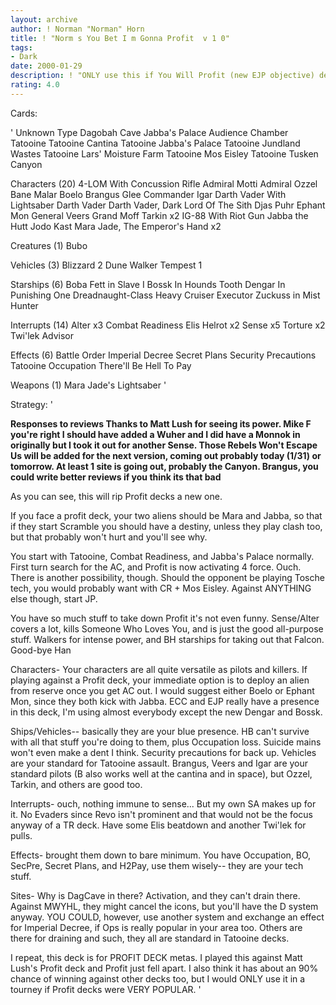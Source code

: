 ```yaml
---
layout: archive
author: ! Norman "Norman" Horn
title: ! "Norm s You Bet I m Gonna Profit  v 1 0"
tags:
- Dark
date: 2000-01-29
description: ! "ONLY use this if You Will Profit (new EJP objective) decks are popular in your area."
rating: 4.0
---
```

Cards: 

'
Unknown Type
Dagobah Cave
Jabba's Palace Audience Chamber
Tatooine
Tatooine Cantina
Tatooine Jabba's Palace
Tatooine Jundland Wastes
Tatooine Lars' Moisture Farm
Tatooine Mos Eisley
Tatooine Tusken Canyon

Characters (20)
4-LOM With Concussion Rifle
Admiral Motti
Admiral Ozzel
Bane Malar
Boelo
Brangus Glee
Commander Igar
Darth Vader With Lightsaber
Darth Vader
Darth Vader, Dark Lord Of The Sith
Djas Puhr
Ephant Mon
General Veers
Grand Moff Tarkin  x2
IG-88 With Riot Gun
Jabba the Hutt
Jodo Kast
Mara Jade, The Emperor's Hand	x2

Creatures (1)
Bubo

Vehicles (3)
Blizzard 2
Dune Walker
Tempest 1

Starships (6)
Boba Fett in Slave I
Bossk In Hounds Tooth
Dengar In Punishing One
Dreadnaught-Class Heavy Cruiser
Executor
Zuckuss in Mist Hunter

Interrupts (14)
Alter  x3
Combat Readiness
Elis Helrot  x2
Sense  x5
Torture  x2
Twi'lek Advisor

Effects (6)
Battle Order
Imperial Decree
Secret Plans
Security Precautions
Tatooine Occupation
There'll Be Hell To Pay

Weapons (1)
Mara Jade's Lightsaber  '

Strategy: '

**Responses to reviews Thanks to Matt Lush for seeing its power.	Mike F you're right I should have added a Wuher and I did have a Monnok in originally but I took it out for another Sense.  Those Rebels Won't Escape Us will be added for the next version, coming out probably today (1/31) or tomorrow.  At least 1 site is going out, probably the Canyon.  Brangus, you could write better reviews if you think its that bad**

As you can see, this will rip Profit decks a new one.

If you face a profit deck, your two aliens should be Mara and Jabba, so that if they start Scramble you should have a destiny, unless they play clash too, but that probably won't hurt and you'll see why.

You start with Tatooine, Combat Readiness, and Jabba's Palace normally.  First turn search for the AC, and Profit is now activating 4 force.  Ouch.  There is another possibility, though.  Should the opponent be playing Tosche tech, you would probably want with CR + Mos Eisley.	Against ANYTHING else though, start JP.

You have so much stuff to take down Profit it's not even funny.  Sense/Alter covers a lot, kills Someone Who Loves You, and is just the good all-purpose stuff.  Walkers for intense power, and BH starships for taking out that Falcon.  Good-bye Han

Characters- Your characters are all quite versatile as pilots and killers.  If playing against a Profit deck, your immediate option is to deploy an alien from reserve once you get AC out.  I would suggest either Boelo or Ephant Mon, since they both kick with Jabba.  ECC and EJP really have a presence in this deck, I'm using almost everybody except the new Dengar and Bossk.

Ships/Vehicles-- basically they are your blue presence.  HB can't survive with all that stuff you're doing to them, plus Occupation loss.  Suicide mains won't even make a dent I think.  Security precautions for back up.	Vehicles are your standard for Tatooine assault.  Brangus, Veers and Igar are your standard pilots (B also works well at the cantina and in space), but Ozzel, Tarkin, and others are good too.

Interrupts- ouch, nothing immune to sense...  But my own SA makes up for it.  No Evaders since Revo isn't prominent and that would not be the focus anyway of a TR deck.  Have some Elis beatdown and another Twi'lek for pulls.

Effects- brought them down to bare minimum.  You have Occupation, BO, SecPre, Secret Plans, and H2Pay, use them wisely-- they are your tech stuff.

Sites- Why is DagCave in there?  Activation, and they can't drain there.  Against MWYHL, they might cancel the icons, but you'll have the D system anyway.  YOU COULD, however, use another system and exchange an effect for Imperial Decree, if Ops is really popular in your area too.  Others are there for draining and such, they all are standard in Tatooine decks.

I repeat, this deck is for PROFIT DECK metas.  I played this against Matt Lush's Profit deck and Profit just fell apart.  I also think it has about an 90% chance of winning against other decks too, but I would ONLY use it in a tourney if Profit decks were VERY POPULAR.	 '